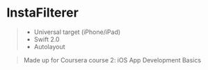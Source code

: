 # InstaFilterer

> * Universal target (iPhone/iPad)
> * Swift 2.0
> * Autolayout

> Made up for Coursera course 2: iOS App Development Basics
